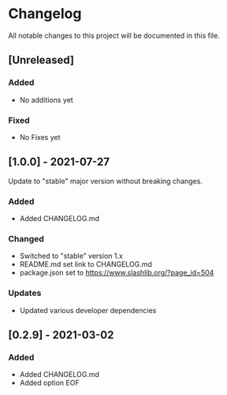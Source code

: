 # Changelog

All notable changes to this project will be documented in this file.

## [Unreleased]

### Added

- No additions yet

### Fixed

- No Fixes yet

## [1.0.0] - 2021-07-27

Update to "stable" major version without breaking changes.

### Added
- Added CHANGELOG.md

### Changed
- Switched to "stable" version 1.x
- README.md set link to CHANGELOG.md
- package.json set to https://www.slashlib.org/?page_id=504

### Updates
- Updated various developer dependencies

## [0.2.9] - 2021-03-02

### Added

- Added CHANGELOG.md
- Added option EOF
